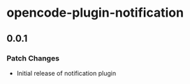 # opencode-plugin-notification

## 0.0.1

### Patch Changes

- Initial release of notification plugin
